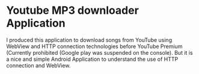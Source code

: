 # Youtube MP3 downloader Application

I produced this application to download songs from YouTube using WebView and HTTP 
connection technologies before YouTube Premium (Currently prohibited (Google play was suspended on the console). 
But it is a nice and simple Android Application to understand the use of HTTP connection and WebView.
